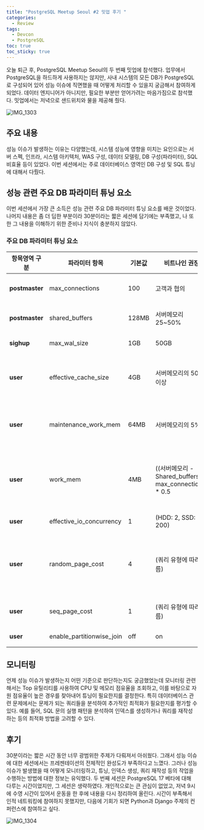 ```yaml
---
title: "PostgreSQL Meetup Seoul #2 밋업 후기 "
categories:
  - Review
tags:
  - Devcon
  - PostgreSQL
toc: true
toc_sticky: true
---
```


오늘 퇴근 후, PostgreSQL Meetup Seoul의 두 번째 밋업에 참석했다. 업무에서 PostgreSQL을 하드하게 사용하지는 않지만, 사내 시스템의 모든 DB가 PostgreSQL로 구성되어 있어 성능 이슈에 직면했을 때 어떻게 처리할 수 있을지 궁금해서 참여하게 되었다. 데이터 엔지니어가 아니지만, 필요한 부분만 얻어가려는 마음가짐으로 참석했다. 밋업에서는 저녁으로 샌드위치와 물을 제공해 줬다. 

![IMG_1303](https://github.com/sungbinlee/sungbinlee.github.io/assets/52542229/e6325985-b0fc-46e6-bb60-3965adb2fb1a)

## 주요 내용

성능 이슈가 발생하는 이유는 다양했는데, 시스템 성능에 영향을 미치는 요인으로는 서버 스펙, 인프라, 시스템 아키텍처, WAS 구성, 데이터 모델링, DB 구성(파라미터), SQL 비효율 등이 있었다. 이번 세션에서는 주로 데이터베이스 영역인 DB 구성 및 SQL 튜닝에 대해서 다뤘다.

## 성능 관련 주요 DB 파라미터 튜닝 요소

이번 세션에서 가장 큰 소득은 성능 관련 주요 DB 파라미터 튜닝 요소를 배운 것이었다. 나머지 내용은 좀 더 딥한 부분이라 30분이라는 짧은 세션에 담기에는 부족했고, 나 또한 그 내용을 이해하기 위한 준비나 지식이 충분하지 않았다.

### 주요 DB 파라미터 튜닝 요소

| 항목영역 구분     | 파라미터 항목       | 기본값  | 비트나인 권장 | 설명                                                                                                                                  |
|------------------|--------------------|-------|-------------|---------------------------------------------------------------------------------------------------------------------------------------|
| **postmaster**    | max_connections    | 100   | 고객과 협의     | 데이터베이스 서버에 대한 최대 동시 연결 수를 결정합니다.                                                                                                     |
| **postmaster**    | shared_buffers     | 128MB | 서버메모리 25~50% | 서버에 사용할 공유 메모리 사이즈 (메모리의 25-50% 권장)                                                                                             |
| **sighup**        | max_wal_size       | 1GB   | 50GB         | WAL의 보관 유지 최대 사이즈를 설정합니다.                                                                                                                 |
| **user**          | effective_cache_size | 4GB   | 서버메모리의 50% 이상 | 디스크 캐시 크기에 대한 플래너가 작업할 메모리 설정, 높을수록 인덱스 스캔 가능성 향상 (가용 메모리의 50-75%)                                                           |
| **user**          | maintenance_work_mem | 64MB  | 서버메모리의 5%  | 유지 보수 작업(VACUUM, Create Index, Alter Table 등)에 사용할 메모리 사이즈 (사용 가능 메모리의 약 10% 권장)                                                  |
| **user**          | work_mem           | 4MB   | ((서버메모리 - Shared_buffers) / max_connections) * 0.5 | 세션별 쿼리 작업에 사용할 최대 메모리 사이즈, 정렬 및 해시테이블에 사용 ((서버메모리 - Shared_buffers) / max_connections) * 0.5 권장                       |
| **user**          | effective_io_concurrency | 1     | (HDD: 2, SSD: 200) | I/O 병렬 처리 가능성을 높이기 위한 설정                                                                                                                     |
| **user**          | random_page_cost   | 4     | (쿼리 유형에 따라 다름) | 풀 스캔보다 인덱스 스캔을 유도하기 위해 cost 값을 낮추어 설정 (일반적으로 random_page_cost=2.0 또는 1.1로 설정하여 옵티마이저에게 인덱스 스캔을 더 유도하기 위함)              |
| **user**          | seq_page_cost      | 1     | (쿼리 유형에 따라 다름) | 인덱스 스캔보다 풀 스캔이 유리하다고 판단되는 경우 cost 값을 낮추어 설정                                                                                             |
| **user**          | enable_partitionwise_join | off   | on          | 파티션 성능 향상을 위해 파티션 조인을 활성화                                                                                                                |

## 모니터링

언제 성능 이슈가 발생하는지 어떤 기준으로 판단하는지도 궁금했었는데 모니터링 관련해서는 Top 유틸리티를 사용하여 CPU 및 메모리 점유율을 조회하고, 이를 바탕으로 자원 점유율이 높은 경우를 찾아내어 튜닝이 필요한지를 결정한다. 특히 데이터베이스 관련 문제에서는 문제가 되는 쿼리들을 분석하여 추가적인 최적화가 필요한지를 평가할 수 있다. 예를 들어, SQL 문의 실행 패턴을 분석하여 인덱스를 생성하거나 쿼리를 재작성하는 등의 최적화 방법을 고려할 수 있다.

## 후기

30분이라는 짧은 시간 동안 너무 광범위한 주제가 다뤄져서 아쉬웠다. 그래서 성능 이슈에 대한 세션에서는 프레젠테이션의 전체적인 완성도가 부족하다고 느꼈다. 그러나 성능 이슈가 발생했을 때 어떻게 모니터링하고, 튜닝, 인덱스 생성, 쿼리 재작성 등의 작업을 수행하는 방법에 대한 정보는 유익했다. 두 번째 세션은 PostgreSQL 17 베타에 대해 다루는 시간이었지만, 그 세션은 생략하였다. 개인적으로는 큰 관심이 없었고, 저녁 9시에 수영 시간이 있어서 운동을 한 후에 내용을 다시 정리하여 올린다. 시간이 부족해서 인적 네트워킹에 참여하지 못했지만, 다음에 기회가 되면 Python과 Django 주제의 컨퍼런스에 참여하고 싶다.

![IMG_1304](https://github.com/sungbinlee/sungbinlee.github.io/assets/52542229/34842706-0089-44aa-a246-a44bbc40b6f9)
